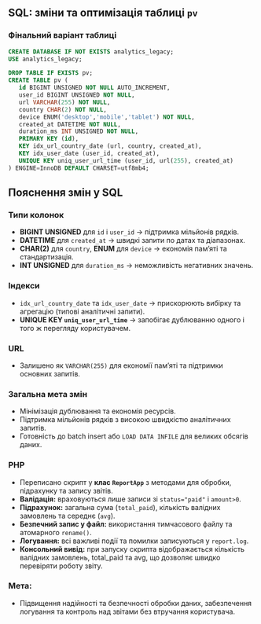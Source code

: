 ## SQL: зміни та оптимізація таблиці `pv`

### Фінальний варіант таблиці

```sql
CREATE DATABASE IF NOT EXISTS analytics_legacy;
USE analytics_legacy;

DROP TABLE IF EXISTS pv;
CREATE TABLE pv (
   id BIGINT UNSIGNED NOT NULL AUTO_INCREMENT,
   user_id BIGINT UNSIGNED NOT NULL,
   url VARCHAR(255) NOT NULL,
   country CHAR(2) NOT NULL,
   device ENUM('desktop','mobile','tablet') NOT NULL,
   created_at DATETIME NOT NULL,
   duration_ms INT UNSIGNED NOT NULL,
   PRIMARY KEY (id),
   KEY idx_url_country_date (url, country, created_at),
   KEY idx_user_date (user_id, created_at),
   UNIQUE KEY uniq_user_url_time (user_id, url(255), created_at)
) ENGINE=InnoDB DEFAULT CHARSET=utf8mb4;
```
## Пояснення змін у SQL

### Типи колонок
- **BIGINT UNSIGNED** для `id` і `user_id` → підтримка мільйонів рядків.
- **DATETIME** для `created_at` → швидкі запити по датах та діапазонах.
- **CHAR(2)** для `country`, **ENUM** для `device` → економія пам’яті та стандартизація.
- **INT UNSIGNED** для `duration_ms` → неможливість негативних значень.

### Індекси
- `idx_url_country_date` та `idx_user_date` → прискорюють вибірку та агрегацію (типові аналітичні запити).
- **UNIQUE KEY `uniq_user_url_time`** → запобігає дублюванню одного і того ж перегляду користувачем.

### URL
- Залишено як `VARCHAR(255)` для економії пам’яті та підтримки основних запитів.

### Загальна мета змін
- Мінімізація дублювання та економія ресурсів.
- Підтримка мільйонів рядків з високою швидкістю аналітичних запитів.
- Готовність до batch insert або `LOAD DATA INFILE` для великих обсягів даних.

### PHP

- Переписано скрипт у **клас `ReportApp`** з методами для обробки, підрахунку та запису звітів.  
- **Валідація:** враховуються лише записи зі `status="paid"` і `amount>0`.  
- **Підрахунок:** загальна сума (`total_paid`), кількість валідних замовлень та середнє (`avg`).  
- **Безпечний запис у файл:** використання тимчасового файлу та атомарного `rename()`.  
- **Логування:** всі важливі події та помилки записуються у `report.log`.  
- **Консольний вивід:** при запуску скрипта відображається кількість валідних замовлень, total_paid та avg, що дозволяє швидко перевіряти роботу звіту.  

### Мета: 
- Підвищення надійності та безпечності обробки даних, забезпечення логування та контроль над звітами без втручання користувача.
